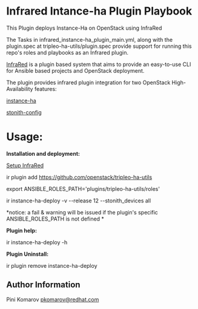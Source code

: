 Infrared Intance-ha Plugin Playbook
====================================

This Plugin deploys Instance-Ha on OpenStack using InfraRed

The Tasks in infrared_instance-ha_plugin_main.yml, along with the
plugin.spec at tripleo-ha-utils/plugin.spec provide support
for running this repo's roles and playbooks as an Infrared plugin.

[InfraRed](http://infrared.readthedocs.io/en/stable/) is a plugin based system
 that aims to provide an easy-to-use CLI for Ansible based projects and
 OpenStack deployment.

The plugin provides infrared plugin integration for
two OpenStack High-Availability features:

 [instance-ha](https://github.com/openstack/tripleo-ha-utils/tree/master/roles/instance-ha)

 [stonith-config](https://github.com/openstack/tripleo-ha-utils/tree/master/roles/stonith-config)

Usage:
=====

**Installation and deployment:**

[Setup InfraRed](http://infrared.readthedocs.io/en/stable/bootstrap.html)

ir plugin add https://github.com/openstack/tripleo-ha-utils

export ANSIBLE_ROLES_PATH='plugins/tripleo-ha-utils/roles'

ir instance-ha-deploy -v --release 12 --stonith_devices all

*notice: a fail & warning will be issued if the plugin's specific ANSIBLE_ROLES_PATH is not defined *


**Plugin help:**

ir instance-ha-deploy -h


**Plugin Uninstall:**

ir plugin remove instance-ha-deploy




Author Information
------------------

Pini Komarov pkomarov@redhat.com
